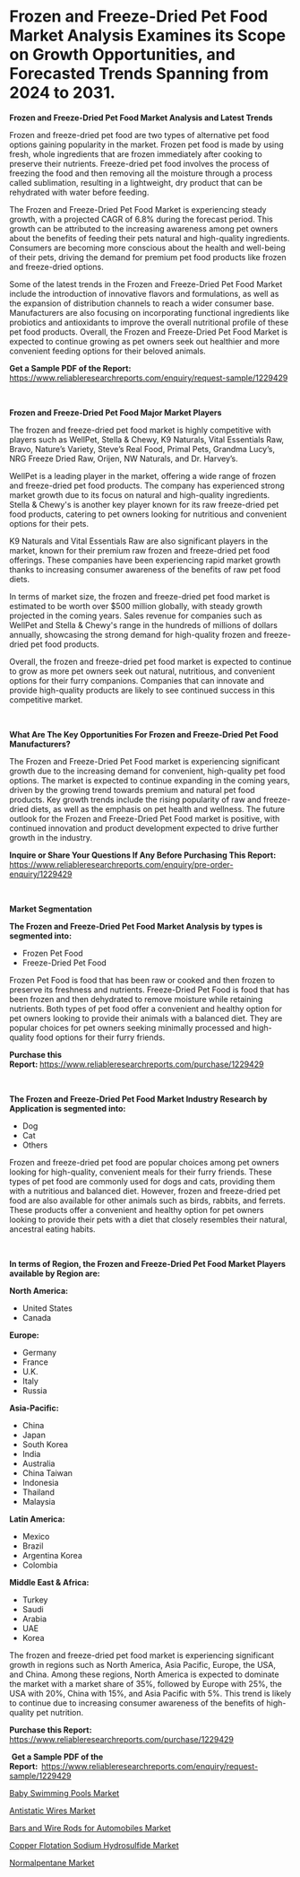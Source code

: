 <p><h1>Frozen and Freeze-Dried Pet Food Market Analysis Examines its Scope on Growth Opportunities, and Forecasted Trends Spanning from 2024 to 2031.</h1></p><p><strong>Frozen and Freeze-Dried Pet Food Market Analysis and Latest Trends</strong></p>
<p><p>Frozen and freeze-dried pet food are two types of alternative pet food options gaining popularity in the market. Frozen pet food is made by using fresh, whole ingredients that are frozen immediately after cooking to preserve their nutrients. Freeze-dried pet food involves the process of freezing the food and then removing all the moisture through a process called sublimation, resulting in a lightweight, dry product that can be rehydrated with water before feeding.</p><p>The Frozen and Freeze-Dried Pet Food Market is experiencing steady growth, with a projected CAGR of 6.8% during the forecast period. This growth can be attributed to the increasing awareness among pet owners about the benefits of feeding their pets natural and high-quality ingredients. Consumers are becoming more conscious about the health and well-being of their pets, driving the demand for premium pet food products like frozen and freeze-dried options.</p><p>Some of the latest trends in the Frozen and Freeze-Dried Pet Food Market include the introduction of innovative flavors and formulations, as well as the expansion of distribution channels to reach a wider consumer base. Manufacturers are also focusing on incorporating functional ingredients like probiotics and antioxidants to improve the overall nutritional profile of these pet food products. Overall, the Frozen and Freeze-Dried Pet Food Market is expected to continue growing as pet owners seek out healthier and more convenient feeding options for their beloved animals.</p></p>
<p><strong>Get a Sample PDF of the Report:&nbsp;</strong> <a href="https://www.reliableresearchreports.com/enquiry/request-sample/1229429">https://www.reliableresearchreports.com/enquiry/request-sample/1229429</a></p>
<p>&nbsp;</p>
<p><strong>Frozen and Freeze-Dried Pet Food Major Market Players</strong></p>
<p><p>The frozen and freeze-dried pet food market is highly competitive with players such as WellPet, Stella & Chewy, K9 Naturals, Vital Essentials Raw, Bravo, Nature’s Variety, Steve’s Real Food, Primal Pets, Grandma Lucy’s, NRG Freeze Dried Raw, Orijen, NW Naturals, and Dr. Harvey’s.</p><p>WellPet is a leading player in the market, offering a wide range of frozen and freeze-dried pet food products. The company has experienced strong market growth due to its focus on natural and high-quality ingredients. Stella & Chewy's is another key player known for its raw freeze-dried pet food products, catering to pet owners looking for nutritious and convenient options for their pets.</p><p>K9 Naturals and Vital Essentials Raw are also significant players in the market, known for their premium raw frozen and freeze-dried pet food offerings. These companies have been experiencing rapid market growth thanks to increasing consumer awareness of the benefits of raw pet food diets.</p><p>In terms of market size, the frozen and freeze-dried pet food market is estimated to be worth over $500 million globally, with steady growth projected in the coming years. Sales revenue for companies such as WellPet and Stella & Chewy's range in the hundreds of millions of dollars annually, showcasing the strong demand for high-quality frozen and freeze-dried pet food products.</p><p>Overall, the frozen and freeze-dried pet food market is expected to continue to grow as more pet owners seek out natural, nutritious, and convenient options for their furry companions. Companies that can innovate and provide high-quality products are likely to see continued success in this competitive market.</p></p>
<p>&nbsp;</p>
<p><strong>What Are The Key Opportunities For Frozen and Freeze-Dried Pet Food Manufacturers?</strong></p>
<p><p>The Frozen and Freeze-Dried Pet Food market is experiencing significant growth due to the increasing demand for convenient, high-quality pet food options. The market is expected to continue expanding in the coming years, driven by the growing trend towards premium and natural pet food products. Key growth trends include the rising popularity of raw and freeze-dried diets, as well as the emphasis on pet health and wellness. The future outlook for the Frozen and Freeze-Dried Pet Food market is positive, with continued innovation and product development expected to drive further growth in the industry.</p></p>
<p><strong>Inquire or Share Your Questions If Any Before Purchasing This Report:</strong> <a href="https://www.reliableresearchreports.com/enquiry/pre-order-enquiry/1229429">https://www.reliableresearchreports.com/enquiry/pre-order-enquiry/1229429</a></p>
<p>&nbsp;</p>
<p><strong>Market Segmentation</strong></p>
<p><strong>The Frozen and Freeze-Dried Pet Food Market Analysis by types is segmented into:</strong></p>
<p><ul><li>Frozen Pet Food</li><li>Freeze-Dried Pet Food</li></ul></p>
<p><p>Frozen Pet Food is food that has been raw or cooked and then frozen to preserve its freshness and nutrients. Freeze-Dried Pet Food is food that has been frozen and then dehydrated to remove moisture while retaining nutrients. Both types of pet food offer a convenient and healthy option for pet owners looking to provide their animals with a balanced diet. They are popular choices for pet owners seeking minimally processed and high-quality food options for their furry friends.</p></p>
<p><strong>Purchase this Report:&nbsp;</strong><a href="https://www.reliableresearchreports.com/purchase/1229429">https://www.reliableresearchreports.com/purchase/1229429</a></p>
<p>&nbsp;</p>
<p><strong>The Frozen and Freeze-Dried Pet Food Market Industry Research by Application is segmented into:</strong></p>
<p><ul><li>Dog</li><li>Cat</li><li>Others</li></ul></p>
<p><p>Frozen and freeze-dried pet food are popular choices among pet owners looking for high-quality, convenient meals for their furry friends. These types of pet food are commonly used for dogs and cats, providing them with a nutritious and balanced diet. However, frozen and freeze-dried pet food are also available for other animals such as birds, rabbits, and ferrets. These products offer a convenient and healthy option for pet owners looking to provide their pets with a diet that closely resembles their natural, ancestral eating habits.</p></p>
<p>&nbsp;</p>
<p><strong>In terms of Region, the Frozen and Freeze-Dried Pet Food Market Players available by Region are:</strong></p>
<p>
    <p> <strong> North America: </strong>
        <ul>
            <li>United States</li>
            <li>Canada</li>
        </ul>
        </p> 
    <p> <strong> Europe: </strong>
        <ul>
            <li>Germany</li>
            <li>France</li>
            <li>U.K.</li>
            <li>Italy</li>
            <li>Russia</li>
        </ul>
        </p> 
    <p> <strong> Asia-Pacific: </strong>
        <ul>
            <li>China</li>
            <li>Japan</li>
            <li>South Korea</li>
            <li>India</li>
            <li>Australia</li>
            <li>China Taiwan</li>
            <li>Indonesia</li>
            <li>Thailand</li>
            <li>Malaysia</li>
        </ul>
        </p> 
    <p> <strong> Latin America: </strong>
        <ul>
            <li>Mexico</li>
            <li>Brazil</li>
            <li>Argentina Korea</li>
            <li>Colombia</li>
        </ul>
        </p> 
    <p> <strong> Middle East & Africa: </strong>
        <ul>
            <li>Turkey</li>
            <li>Saudi</li>
            <li>Arabia</li>
            <li>UAE</li>
            <li>Korea</li>
        </ul>
    </p>
    </p>
<p><p>The frozen and freeze-dried pet food market is experiencing significant growth in regions such as North America, Asia Pacific, Europe, the USA, and China. Among these regions, North America is expected to dominate the market with a market share of 35%, followed by Europe with 25%, the USA with 20%, China with 15%, and Asia Pacific with 5%. This trend is likely to continue due to increasing consumer awareness of the benefits of high-quality pet nutrition.</p></p>
<p><strong>Purchase this Report: </strong><a href="https://www.reliableresearchreports.com/purchase/1229429">https://www.reliableresearchreports.com/purchase/1229429</a></p>
<p>&nbsp;<strong>Get a Sample PDF of the Report:&nbsp;&nbsp;</strong><a href="https://www.reliableresearchreports.com/enquiry/request-sample/1229429">https://www.reliableresearchreports.com/enquiry/request-sample/1229429</a></p>
<p><strong></strong></p>
<p><p><a href="https://medium.com/@bartonhintz/baby-swimming-pools-market-analysis-its-cagr-market-segmentation-and-global-industry-overview-663accd24342">Baby Swimming Pools Market</a></p><p><a href="https://medium.com/@vallieemard78/antistatic-wires-market-the-key-to-successful-business-strategy-forecast-till-2031-3a77cde744f4">Antistatic Wires Market</a></p><p><a href="https://medium.com/@vallieemard78/bars-and-wire-rods-for-automobiles-market-analysis-and-sze-forecasted-for-period-from-2024-to-2031-bd4bc1522035">Bars and Wire Rods for Automobiles Market</a></p><p><a href="https://medium.com/@elzaziemann1943/copper-flotation-sodium-hydrosulfide-market-insight-market-trends-growth-forecasted-from-2024-to-8ecf41e70542">Copper Flotation Sodium Hydrosulfide Market</a></p><p><a href="https://medium.com/@elzaziemann1943/normalpentane-market-trends-and-market-analysis-forecasted-for-period-2024-2031-6610f8888abb">Normalpentane Market</a></p></p>